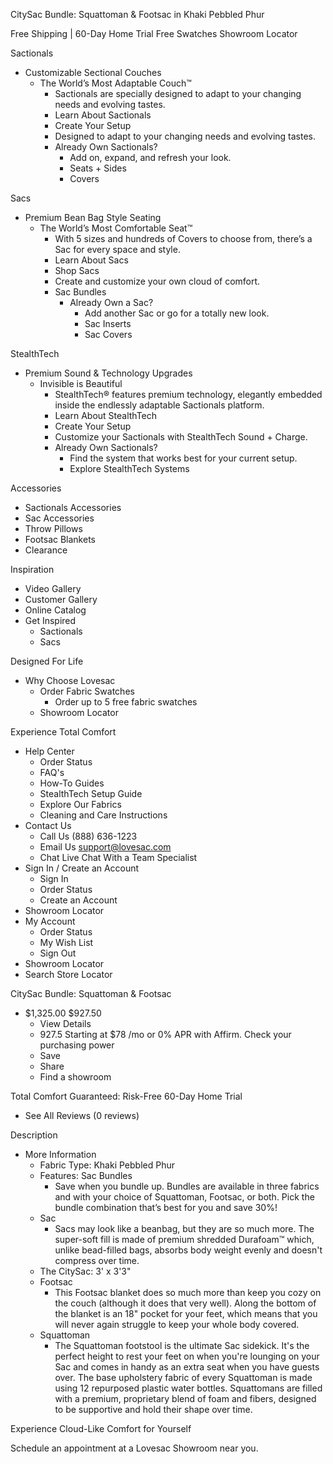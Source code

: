 CitySac Bundle: Squattoman & Footsac in Khaki Pebbled Phur

Free Shipping | 60-Day Home Trial Free Swatches Showroom Locator

Sactionals
- Customizable Sectional Couches
    - The World’s Most Adaptable Couch™
        - Sactionals are specially designed to adapt to your changing needs and evolving tastes.
        - Learn About Sactionals
        - Create Your Setup
        - Designed to adapt to your changing needs and evolving tastes.
        - Already Own Sactionals?
            - Add on, expand, and refresh your look.
            - Seats + Sides
            - Covers

Sacs
- Premium Bean Bag Style Seating
    - The World’s Most Comfortable Seat™
        - With 5 sizes and hundreds of Covers to choose from, there’s a Sac for every space and style.
        - Learn About Sacs
        - Shop Sacs
        - Create and customize your own cloud of comfort.
        - Sac Bundles
            - Already Own a Sac?
                - Add another Sac or go for a totally new look.
                - Sac Inserts
                - Sac Covers

StealthTech
- Premium Sound & Technology Upgrades
    - Invisible is Beautiful
        - StealthTech® features premium technology, elegantly embedded inside the endlessly adaptable Sactionals platform.
        - Learn About StealthTech
        - Create Your Setup
        - Customize your Sactionals with StealthTech Sound + Charge.
        - Already Own Sactionals?
            - Find the system that works best for your current setup.
            - Explore StealthTech Systems

Accessories
- Sactionals Accessories
- Sac Accessories
- Throw Pillows
- Footsac Blankets
- Clearance

Inspiration
- Video Gallery
- Customer Gallery
- Online Catalog
- Get Inspired
    - Sactionals
    - Sacs

Designed For Life
- Why Choose Lovesac
    - Order Fabric Swatches
        - Order up to 5 free fabric swatches
    - Showroom Locator

Experience Total Comfort
- Help Center
    - Order Status
    - FAQ's
    - How-To Guides
    - StealthTech Setup Guide
    - Explore Our Fabrics
    - Cleaning and Care Instructions
- Contact Us
    - Call Us (888) 636-1223
    - Email Us support@lovesac.com
    - Chat Live Chat With a Team Specialist
- Sign In / Create an Account
    - Sign In
    - Order Status
    - Create an Account
- Showroom Locator
- My Account
    - Order Status
    - My Wish List
    - Sign Out
- Showroom Locator
- Search Store Locator

CitySac Bundle: Squattoman & Footsac
- $1,325.00 $927.50
    - View Details
    - 927.5 Starting at $78 /mo or 0% APR with Affirm. Check your purchasing power
    - Save
    - Share
    - Find a showroom

Total Comfort Guaranteed: Risk-Free 60-Day Home Trial
- See All Reviews (0 reviews)

Description
- More Information
    - Fabric Type: Khaki Pebbled Phur
    - Features: Sac Bundles
        - Save when you bundle up. Bundles are available in three fabrics and with your choice of Squattoman, Footsac, or both. Pick the bundle combination that’s best for you and save 30%!
    - Sac
        - Sacs may look like a beanbag, but they are so much more. The super-soft fill is made of premium shredded Durafoam™ which, unlike bead-filled bags, absorbs body weight evenly and doesn't compress over time.
    - The CitySac: 3' x 3'3"
    - Footsac
        - This Footsac blanket does so much more than keep you cozy on the couch (although it does that very well). Along the bottom of the blanket is an 18" pocket for your feet, which means that you will never again struggle to keep your whole body covered.
    - Squattoman
        - The Squattoman footstool is the ultimate Sac sidekick. It's the perfect height to rest your feet on when you're lounging on your Sac and comes in handy as an extra seat when you have guests over. The base upholstery fabric of every Squattoman is made using 12 repurposed plastic water bottles. Squattomans are filled with a premium, proprietary blend of foam and fibers, designed to be supportive and hold their shape over time.

Experience Cloud-Like Comfort for Yourself

Schedule an appointment at a Lovesac Showroom near you.